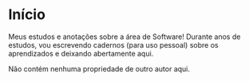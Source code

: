# Início

Meus estudos e anotações sobre a área de Software! Durante anos de estudos, vou escrevendo cadernos (para uso pessoal) sobre os aprendizados e deixando abertamente aqui.

Não contém nenhuma propriedade de outro autor aqui.
